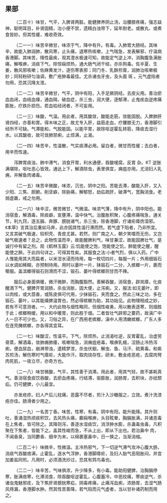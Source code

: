 ## 果部


&emsp;&emsp;（二百十）味甘，气平，入脾肾两脏。能健脾养阴止汤，治腰膝疼痛，强志益神，聪明耳目，补肾固精，治小便不禁，遗精白浊带下，延年耐老。或散丸、或煮食皆妙。但其性缓，难收奇效。

&emsp;&emsp;（二一一）味苦辛微甘，味浓于气，降中有升。有毒。入肺胃大肠经。其味辛，故能入肺润肺，散风寒，止头痛，退寒热咳嗽，上气喘急，发表解邪，疗温病香港脚。其味苦，降性最疾，观其澄水极速可知，故能定气逆上冲，消胸腹急满胀痛，解喉痹，消痰下气，除惊痫烦热，通大肠气闭干结，亦杀狗毒。佐半夏、生姜，散风邪咳嗽；佐麻黄发汁，逐伤寒表邪；同门冬、乳酥煎膏，润肺治咳嗽极妙；同轻粉研匀油调，敷广疮肿毒最佳。尤杀诸虫牙虫，及头面 斑 。元气虚陷者勿用，恐其沉降太泄。

&emsp;&emsp;（二一二）味苦辛微甘，气平，阴中有阳，入手足厥阴经。去皮尖用。善治瘀血血闭，血结血燥，通血隔，破血症，杀三虫，润大便，逐郁滞，止鬼疰血逆疼痛膨胀，疗跌扑损伤。若血枯经闭者，不可妄用。

&emsp;&emsp;（二一三）味酸，气温。用此者，用其酸敛，酸能走筋，敛能固脱。入脾肺肝肾四经，亦善和胃。得木味之正，故尤专入肝，益筋走血，疗腰膝无力，香港脚引经所不可缺。气滞能和，气脱能固。以能平胃，故除呕逆霍乱转筋，降痰去湿行水。以其酸收，故可敛肺禁痢，止烦满，止渴。

&emsp;&emsp;（二一四）味苦辛，性温散，气实痰滞必用。留白者，微甘而性缓；去白者，用辛而性速。

&emsp;&emsp;泻脾胃痰浊，肺中滞气，消食开胃，利水通便，吞酸嗳腐，反胃 杂。KT 逆胀满堪除，呕吐恶心皆效。通达上下，解酒除虫，表里俱宜，痈疽亦用。尤消妇人乳痈，并解鱼肉诸毒。

&emsp;&emsp;（二一五）味苦辛微酸，味浓，沉也，阴中之阳。苦能去滞，酸能入肝，又入少阳、三焦、胆腑。削坚癖，除胁痛，解郁怒，劫疝疏肝，破滞气，宽胸消食。老弱虚羸，戒之勿用。

&emsp;&emsp;（二一六）味辛涩，微苦微甘，气微温。味浓气薄，降中有升，阴中阳也。能消宿食，解酒毒，除痰癖，宣壅滞，温中快气。治腹胀积聚，心腹疼痛喘急，通关节，利九窍，逐五膈、奔豚、膀胱诸气，杀三虫，除香港脚，疗诸疟瘴疠湿邪。《本草》言其治后重如马奔，此亦因其性温行滞而然。若气虚下陷者，乃非所宜。又言其破气极速，较枳壳、青皮尤甚。若然，则广南之人，朝夕笑噬而无伤，又岂破气极速者？总之，此物性温而辛，故能醒脾利气，味甘兼涩，故能固脾壮气，是诚行中有留之剂。观《鹤林玉露》云∶饥能使之饱，饱能使之饥，醉能使之醒，醒能使之醉。于此四句详之，可得其性矣。其服食之法∶小者气烈，俱以入药。广中人惟能用其大而扁者，以米泔水浸而待用，每一枚切四片，每服一片；外用细锻石以水调如稀糊，亦预制待用。用时以蒌叶一片，抹锻石一二分，入槟榔一片，裹而嚼服。盖滨榔得锻石则滑而不涩，锻石、蒌叶得槟榔则甘而不辣。

&emsp;&emsp;服后必身面俱暖，微汗微醉，而胸腹豁然。善解吞酸，消宿食，辟岚瘴，化痰醒酒下气，健脾开胃润肠，杀虫消胀，固大便，止泻痢。又，服法∶如无蒌叶，即以肉桂，或大茴香，或陈皮俱可代用，少抹锻石，夹而食之。然此三味之功，多在锻石、蒌叶，以其能燥脾温胃也，然必得槟榔为助，其功始见。此物理相成之妙，若有不可意测者。一、大约此物与烟性略同，但烟性峻勇，用以散表逐寒，则烟胜于此；槟榔稍缓，用以和中暖胃，则此胜于烟。二者皆壮气辟邪之要药，故滇广中人一日不可少也。又，习俗之异，在广西用老槟榔，滇中人用清嫩槟榔，广东人多在连壳腌槟榔，亦各得其宜耳。

&emsp;&emsp;（二一七）味酸涩，性温平。下气，除烦热，止消渴吐逆，反胃霍乱，治虚劳骨蒸，解酒毒，敛肺痈肺痿，咳嗽喘急，消痈疽疮毒，喉痹乳蛾，涩肠止冷热泻痢，便血尿血，崩淋带浊，遣精梦泄，杀虫伏蛔，解虫、鱼、马汗、硫黄毒。和紫苏煎汤，解伤寒时气瘴疟，大能作汗。取肉烧存性，研末，敷金疮恶疮，去腐肉弩肉死肌，一夜立尽，亦奇方也。

&emsp;&emsp;（二一八）味甘微酸，气平，其性善于消滞。用此者，用其气轻，故不甚耗真气。善消宿食痰饮吞酸，去瘀血疼痛，行结滞，驱膨胀，润肠胃，去积块，亦祛颓疝。仍可健脾，小儿最宜。

&emsp;&emsp;亦发疮疹。妇人产后儿枕痛，恶露不尽者，煎汁入沙糖服之，立效。煮汁洗漆疮亦佳。肠滑者少用之。

&emsp;&emsp;（二一九）一名苦丁香。味苦，性寒，有毒。阴中有阳，能升能降。其升则吐，善涌湿热顽痰积饮，去风热头痛，癫痫喉痹，头目眩晕，胸膈胀满，并诸恶毒在上焦者，皆可除之。其降则泻，善逐水湿痰饮，消浮肿水膨，杀蛊毒虫毒，凡积聚在下焦者，皆能下之。盖其性峻而急，不从上出，即从下出也。若治鼻中 肉，不闻香臭，当同麝香、细辛为末，以绵裹塞鼻中，日一换之，当渐消缩。

&emsp;&emsp;（二百二十）味微辛，性微温。主冷热邪气，下一切逆气滞气攻冲心腹大肠，消痰气吞酸痞满，止霍乱，逐水气浮肿，香港脚瘴疟，及妇人胎气恶阻胀闷，并宜加姜盐同煎。凡用时，必须酒洗炒过，恐其有鸩鸟毒也。

&emsp;&emsp;（二二一）味辛苦，气味俱浓，升少降多，有小毒。能助阳健脾，治胸膈停寒，胀满痞寒，化滞消食，除吞酸呕逆霍乱，心腹蓄冷，中恶绞痛，寒痰逆气，杀诸虫鬼魅邪疰，及下焦肝肾膀胱寒疝，阴毒疼痛，止痛泻血痢，浓肠胃，去湿气肠风痔漏，香港脚水肿。然其性苦善降，若气陷而元气虚者，当以甘补诸药制而用之。


